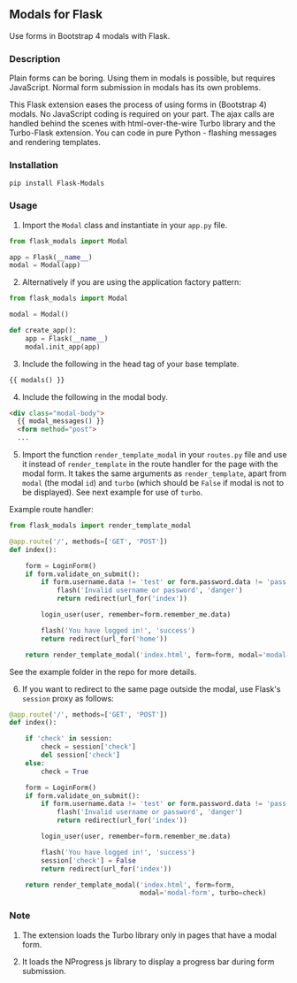 ## Modals for Flask

Use forms in Bootstrap 4 modals with Flask.

### Description

Plain forms can be boring. Using them in modals is possible, but requires
JavaScript. Normal form submission in modals has its own problems.

This Flask extension eases the process of using forms in (Bootstrap 4) modals.
No JavaScript coding is required on your part. The ajax calls are handled behind
the scenes with html-over-the-wire Turbo library and the Turbo-Flask
extension. You can code in pure Python - flashing messages and rendering
templates.

### Installation

```
pip install Flask-Modals
```

### Usage

1. Import the `Modal` class and instantiate in your `app.py` file.

```Python
from flask_modals import Modal

app = Flask(__name__)
modal = Modal(app)
```

2. Alternatively if you are using the application factory pattern:

```Python
from flask_modals import Modal

modal = Modal()

def create_app():
    app = Flask(__name__)
    modal.init_app(app)
```

3. Include the following in the head tag of your base template.

```html
{{ modals() }}
```

4. Include the following in the modal body.

```html
<div class="modal-body">
  {{ modal_messages() }}
  <form method="post">
  ...
```

5. Import the function `render_template_modal` in your `routes.py` file
and use it instead of `render_template` in the route handler for the page
with the modal form. It takes the same arguments as `render_template`, apart
from `modal` (the modal `id`) and `turbo` (which should be `False` if modal
is not to be displayed). See next example for use of `turbo`.

Example route handler:

```Python
from flask_modals import render_template_modal

@app.route('/', methods=['GET', 'POST'])
def index():

    form = LoginForm()
    if form.validate_on_submit():
        if form.username.data != 'test' or form.password.data != 'pass':
            flash('Invalid username or password', 'danger')
            return redirect(url_for('index'))

        login_user(user, remember=form.remember_me.data)

        flash('You have logged in!', 'success')
        return redirect(url_for('home'))

    return render_template_modal('index.html', form=form, modal='modal-form')
```
See the example folder in the repo for more details.

6. If you want to redirect to the same page outside the modal, use Flask's
`session` proxy as follows:

```Python
@app.route('/', methods=['GET', 'POST'])
def index():

    if 'check' in session:
        check = session['check']
        del session['check']
    else:
        check = True

    form = LoginForm()
    if form.validate_on_submit():
        if form.username.data != 'test' or form.password.data != 'pass':
            flash('Invalid username or password', 'danger')
            return redirect(url_for('index'))

        login_user(user, remember=form.remember_me.data)

        flash('You have logged in!', 'success')
        session['check'] = False
        return redirect(url_for('index'))

    return render_template_modal('index.html', form=form,
                                 modal='modal-form', turbo=check)
```

### Note

1. The extension loads the Turbo library only in pages that have a modal
form.

2. It loads the NProgress js library to display a progress bar during form
submission.  
